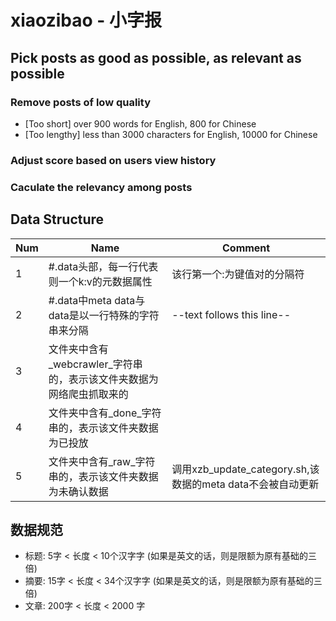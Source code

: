 xiaozibao - 小字报
=========
## Pick posts as good as possible, as relevant as possible

### Remove posts of low quality
- [Too short] over 900 words for English, 800 for Chinese
- [Too lengthy] less than 3000 characters for English, 10000 for Chinese

### Adjust score based on users view history

### Caculate the relevancy among posts

## Data Structure
| Num | Name                                                                 | Comment                                                    |
|:----|----------------------------------------------------------------------|------------------------------------------------------------|
|   1 | #.data头部，每一行代表则一个k:v的元数据属性                            | 该行第一个:为键值对的分隔符                                |
|   2 | #.data中meta data与data是以一行特殊的字符串来分隔                      | --text follows this line--                                 |
|   3 | 文件夹中含有_webcrawler_字符串的，表示该文件夹数据为网络爬虫抓取来的    |                                                            |
|   4 | 文件夹中含有_done_字符串的，表示该文件夹数据为已投放                   |                                                            |
|   5 | 文件夹中含有_raw_字符串的，表示该文件夹数据为未确认数据                | 调用xzb_update_category.sh,该数据的meta data不会被自动更新 |

## 数据规范
- 标题: 5字 < 长度 < 10个汉字字 (如果是英文的话，则是限额为原有基础的三倍)
- 摘要: 15字 < 长度 < 34个汉字字 (如果是英文的话，则是限额为原有基础的三倍)
- 文章: 200字 < 长度 < 2000 字
